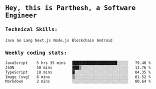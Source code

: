 <samp>
    <h2>Hey, this is Parthesh, a Software Engineer</h2>
    <h3>Technical Skills: </h3>
    <code>Java</code> <code>Go Lang</code> <code>Next.js</code> <code>Node.js</code> <code>Blockchain</code> <code>Android</code>
    <h3>Weekly coding stats:</h3>
<!--START_SECTION:waka-->

```txt
JavaScript    5 hrs 35 mins   ████████████████████░░░░░   79.40 %
JSON          58 mins         ███▒░░░░░░░░░░░░░░░░░░░░░   13.76 %
TypeScript    18 mins         █░░░░░░░░░░░░░░░░░░░░░░░░   04.35 %
Image (svg)   6 mins          ▒░░░░░░░░░░░░░░░░░░░░░░░░   01.52 %
Markdown      2 mins          ░░░░░░░░░░░░░░░░░░░░░░░░░   00.64 %
```

<!--END_SECTION:waka-->
</samp>
